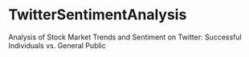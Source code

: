 # TwitterSentimentAnalysis
Analysis of Stock Market Trends and Sentiment on Twitter: Successful Individuals vs. General Public
